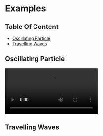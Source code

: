 # Examples

## Table Of Content

- [Oscillating Particle](#oscillating-particle)
- [Travelling Waves](#travelling-waves)

## Oscillating Particle

![Alt Text](/assets/oscillating_particle.mp4)

## Travelling Waves